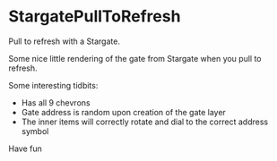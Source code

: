 StargatePullToRefresh
=====================

Pull to refresh with a Stargate.

Some nice little rendering of the gate from Stargate when you pull to refresh.

Some interesting tidbits:

- Has all 9 chevrons
- Gate address is random upon creation of the gate layer
- The inner items will correctly rotate and dial to the correct address symbol

Have fun
